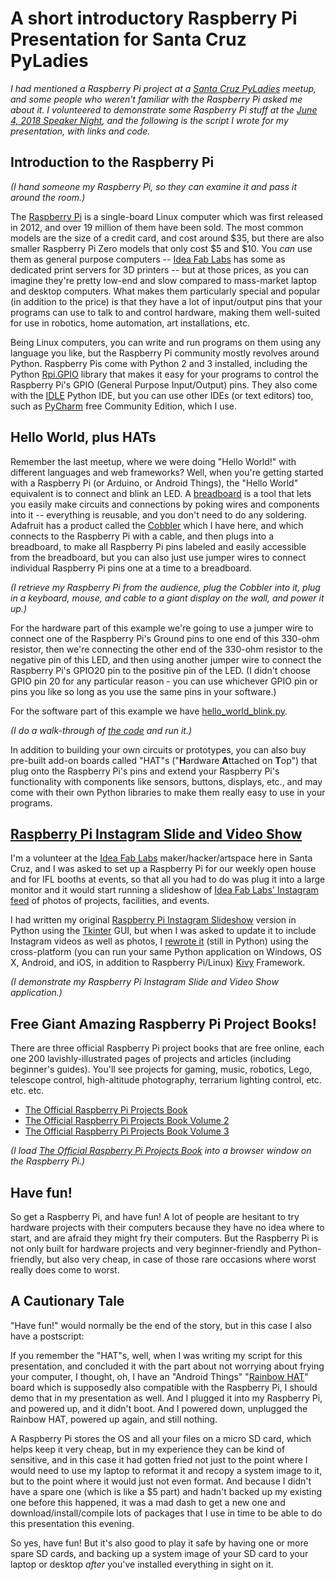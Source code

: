 # A short introductory Raspberry Pi Presentation for Santa Cruz PyLadies

*I had mentioned a Raspberry Pi project at a [Santa Cruz PyLadies](https://www.meetup.com/PyLadiesSC/) meetup,
and some people who weren't familiar with the Raspberry Pi asked me about it. I volunteered to demonstrate some 
Raspberry Pi stuff at the [June 4, 2018 Speaker Night](https://www.meetup.com/PyLadiesSC/events/250555271/),
and the following is the script I wrote for my presentation, with links and code.*

## Introduction to the Raspberry Pi

*(I hand someone my Raspberry Pi, so they can examine it and pass it around the room.)* 

The [Raspberry Pi](https://www.raspberrypi.org/) is a single-board Linux computer which was first released in
2012, and over 19 million of them have been sold. The most common models are the size of a credit card, and cost
around $35, but there are also smaller Raspberry Pi Zero models that only cost $5 and $10. You *can* use them as
general purpose computers -- [Idea Fab Labs](http://santacruz.ideafablabs.com/) has some as dedicated print
servers for 3D printers -- but at those prices, as you can imagine they're pretty low-end and slow compared to
mass-market laptop and desktop computers. What makes them particularly special and popular (in addition to the
price) is that they have a lot of input/output pins that your programs can use to talk to and control hardware,
making them well-suited for use in robotics, home automation, art installations, etc.

Being Linux computers, you can write and run programs on them using any language you like, but the Raspberry Pi
community mostly revolves around Python. Raspberry Pis come with Python 2 and 3 installed, including the Python
[Rpi.GPIO](https://pypi.org/project/RPi.GPIO/) library that makes it easy for your programs to control the
Raspberry Pi's GPIO (General Purpose Input/Output) pins. They also come with the
[IDLE](https://docs.python.org/3/library/idle.html) Python IDE, but you can use other IDEs (or text editors)
too, such as
[PyCharm](https://www.jetbrains.com/pycharm/) free Community Edition, which I use.

## Hello World, plus HATs

Remember the last meetup, where we were doing "Hello World!" with different languages and web frameworks? Well,
when you're getting started with a Raspberry Pi (or Arduino, or Android Things), the "Hello World" equivalent is
to connect and blink an LED. A [breadboard](https://learn.sparkfun.com/tutorials/how-to-use-a-breadboard) is a
tool that lets you easily make circuits and connections by poking wires and components into it -- everything is
reusable, and you don't need to do any soldering. Adafruit has a product called the
[Cobbler](https://www.adafruit.com/product/914) which I have here, and which connects to the Raspberry Pi with a
cable, and then plugs into a breadboard, to make all Raspberry Pi pins labeled and easily accessible from the
breadboard, but you can also just use jumper wires to connect individual Raspberry Pi pins one at a time to a
breadboard.

*(I retrieve my Raspberry Pi from the audience, plug the Cobbler into it, plug in a keyboard, mouse, and cable
to a giant display on the wall, and power it up.)*

For the hardware part of this example we're going to use a jumper wire to connect one of the Raspberry Pi's
Ground pins to one end of this 330-ohm resistor, then we're connecting the other end of the 330-ohm resistor to
the negative pin of this LED, and then using another jumper wire to connect the Raspberry Pi's GPIO20 pin to the
positive pin of the LED. (I didn't choose GPIO pin 20 for any particular reason - you can use whichever GPIO pin
or pins you like so long as you use the same pins in your software.) 

For the software part of this example we have 
[hello_world_blink.py](./hello_world_blink.py).

*(I do a walk-through of [the code](./hello_world_blink.py) and run it.)*

In addition to building your own circuits or prototypes, you can also buy pre-built add-on boards called "HAT"s 
("**H**ardware **A**ttached on **T**op") that plug onto the Raspberry Pi's pins and extend your Raspberry Pi's
functionality with components like sensors, buttons, displays, etc., and may come with their own Python libraries
to make them really easy to use in your programs. 

## [Raspberry Pi Instagram Slide and Video Show](https://github.com/tachyonlabs/raspberry_pi_slide_and_video_show)

I'm a volunteer at the [Idea Fab Labs](https://santacruz.ideafablabs.com/) maker/hacker/artspace here in Santa
Cruz, and I was asked to set up a Raspberry Pi for our weekly open house and for IFL booths at events, so that
all you had to do was plug it into a large monitor and it would start running a slideshow of 
[Idea Fab Labs' Instagram feed](https://www.instagram.com/ideafablabs/) of photos of projects, facilities, and
events.

I had written my original 
[Raspberry Pi Instagram Slideshow](https://github.com/tachyonlabs/raspberry_pi_instagram_slideshow) version in
Python using the [Tkinter](https://wiki.python.org/moin/TkInter) GUI, but when I was asked to update it to
include Instagram videos as well as photos, I
[rewrote it](https://github.com/tachyonlabs/raspberry_pi_slide_and_video_show) (still in Python) using the
cross-platform (you can run your same Python application on Windows, OS X, Android, and iOS, in addition to
Raspberry Pi/Linux) [Kivy](https://kivy.org/) Framework. 

*(I demonstrate my Raspberry Pi Instagram Slide and Video Show application.)*

## Free Giant Amazing Raspberry Pi Project Books!

There are three official Raspberry Pi project books that are free online, each one 200 lavishly-illustrated
pages of projects and articles (including beginner's guides). You'll see projects for gaming, music, robotics,
Lego, telescope control, high-altitude photography, terrarium lighting control, etc. etc. etc.

* [The Official Raspberry Pi Projects Book](https://www.raspberrypi.org/magpi-issues/Projects_Book_v1.pdf)
* [The Official Raspberry Pi Projects Book Volume 2](https://www.raspberrypi.org/magpi-issues/Projects_Book_v2.pdf)
* [The Official Raspberry Pi Projects Book Volume 3](https://www.raspberrypi.org/magpi-issues/Projects_Book_v3.pdf)

*(I load [The Official Raspberry Pi Projects Book](https://www.raspberrypi.org/magpi-issues/Projects_Book_v1.pdf)
into a browser window on the Raspberry Pi.)*

## Have fun!

So get a Raspberry Pi, and have fun! A lot of people are hesitant to try hardware projects with their computers
because they have no idea where to start, and are afraid they might fry their computers. But the Raspberry Pi
is not only built for hardware projects and very beginner-friendly and Python-friendly, but also very cheap, in
case of those rare occasions where worst really does come to worst.

## A Cautionary Tale

"Have fun!" would normally be the end of the story, but in this case I also have a postscript:

If you remember the "HAT"s, well, when I was writing my script for this presentation, and concluded it with the
part about not worrying about frying your computer, I thought, oh, I have an "Android Things"
"[Rainbow HAT](https://www.adafruit.com/product/3354)" board which is supposedly also compatible with the
Raspberry Pi, I should demo that in my presentation as well. And I plugged it into my Raspberry Pi, and powered
up, and it didn't boot. And I powered down, unplugged the Rainbow HAT, powered up again, and still nothing. 

A Raspberry Pi stores the OS and all your files on a micro SD card, which helps keep it very cheap, but in my 
experience they can be kind of sensitive, and in this case it had gotten fried not just to the point where I
would need to use my laptop to reformat it and recopy a system image to it, but to the point where it would just
not even format. And because I didn't have a spare one (which is like a $5 part) and hadn't backed up my
existing one before this happened, it was a mad dash to get a new one and download/install/compile lots of
packages that I use in time to be able to do this presentation this evening.

So yes, have fun! But it's also good to play it safe by having one or more spare SD cards, and backing up a
system image of your SD card to your laptop or desktop *after* you've installed everything in sight on it.
